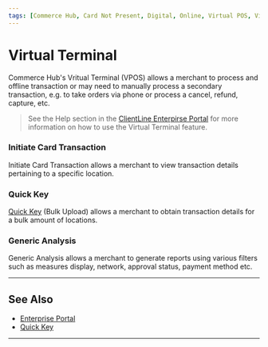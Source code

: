 ```yaml
---
tags: [Commerce Hub, Card Not Present, Digital, Online, Virtual POS, Virtual Terminal]
---
```


# Virtual Terminal

Commerce Hub's Vritual Terminal (VPOS) allows a merchant to process and offline transaction or may need to manually process a secondary transaction, e.g. to take orders via phone or process a cancel, refund, capture, etc.

<!-- theme: info -->
>See the Help section in the [ClientLine Enterpirse Portal](https://www.businesstrack.com) for more information on how to use the Virtual Terminal feature.

### Initiate Card Transaction

Initiate Card Transaction allows a merchant to view transaction details pertaining to a specific location. 

### Quick Key

[Quick Key](?path=docs/Resources/Guides/Enterprise-Portal/Quick-Key.md) (Bulk Upload) allows a merchant to obtain transaction details for a bulk amount of locations.

### Generic Analysis

Generic Analysis allows a merchant to generate reports using various filters such as measures display, network, approval status, payment method etc.


---

## See Also

- [Enterprise Portal](?path=docs/Resources/Guides/Enterprise-Portal/Enterprise-Portal.md)
- [Quick Key](?path=docs/Online-Mobile-Digital/Virtual-Terminal/Quick-Key.md)
<!-- - [Payment URL](?path=docs/Online-Mobile-Digital/Payment-URL/Payment-URL.md)
-->
---
